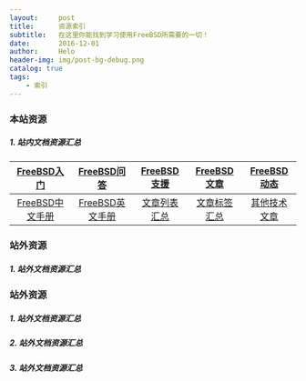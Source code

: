 ```yaml
---
layout:     post
title:      资源索引
subtitle:   在这里你能找到学习使用FreeBSD所需要的一切！
date:       2016-12-01
author:     Helo
header-img: img/post-bg-debug.png
catalog: true
tags:
    - 索引
---
```


### 本站资源
##### 1. 站内文档资源汇总

[FreeBSD入门](https://chinafreebsd.org/tags/) | [FreeBSD问答](https://chinafreebsd.org/2019/11/02/FreeBSD%E9%97%AE%E7%AD%94%E4%B8%93%E9%A2%98/) | [FreeBSD支援](https://chinafreebsd.org/2019/11/02/FreeBSD%E6%94%AF%E6%8F%B4%E5%88%97%E8%A1%A8/) | [FreeBSD文章](https://chinafreebsd.org/2019/) | [FreeBSD动态](https://chinafreebsd.org/2019/11/02/news/)
:-: | :-: | :-: | :-: | :-:
[FreeBSD中文手册](https://chinafreebsd.org/tags/) | [FreeBSD英文手册](https://chinafreebsd.org/tags/) | [文章列表汇总](https://chinafreebsd.org/tags/) | [文章标签汇总](https://chinafreebsd.org/tags/) | [其他技术文章](https://chinafreebsd.org/tags/)|

### 站外资源
##### 1. 站外文档资源汇总


### 站外资源
##### 1. 站外文档资源汇总
##### 2. 站外文档资源汇总
##### 3. 站外文档资源汇总

